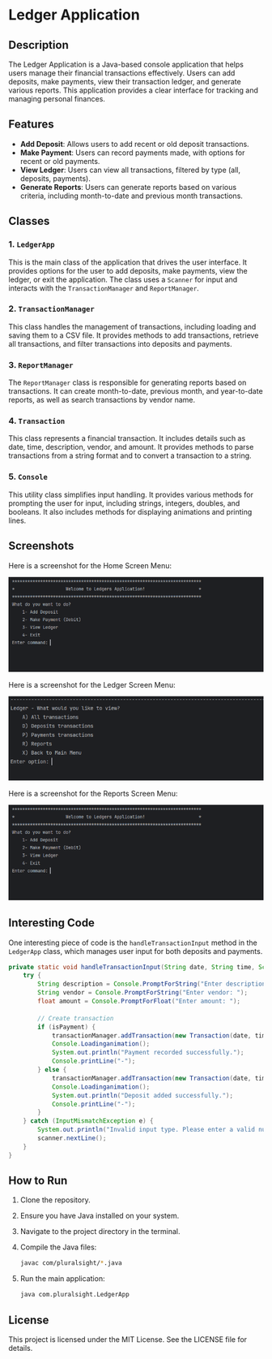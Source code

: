 # Ledger Application

## Description
The Ledger Application is a Java-based console application that helps users manage their financial transactions effectively. Users can add deposits, make payments, view their transaction ledger, and generate various reports. This application provides a clear interface for tracking and managing personal finances.

## Features
- **Add Deposit**: Allows users to add recent or old deposit transactions.
- **Make Payment**: Users can record payments made, with options for recent or old payments.
- **View Ledger**: Users can view all transactions, filtered by type (all, deposits, payments).
- **Generate Reports**: Users can generate reports based on various criteria, including month-to-date and previous month transactions.

## Classes
### 1. `LedgerApp`
This is the main class of the application that drives the user interface. It provides options for the user to add deposits, make payments, view the ledger, or exit the application. The class uses a `Scanner` for input and interacts with the `TransactionManager` and `ReportManager`.

### 2. `TransactionManager`
This class handles the management of transactions, including loading and saving them to a CSV file. It provides methods to add transactions, retrieve all transactions, and filter transactions into deposits and payments.

### 3. `ReportManager`
The `ReportManager` class is responsible for generating reports based on transactions. It can create month-to-date, previous month, and year-to-date reports, as well as search transactions by vendor name.

### 4. `Transaction`
This class represents a financial transaction. It includes details such as date, time, description, vendor, and amount. It provides methods to parse transactions from a string format and to convert a transaction to a string.

### 5. `Console`
This utility class simplifies input handling. It provides various methods for prompting the user for input, including strings, integers, doubles, and booleans. It also includes methods for displaying animations and printing lines.

## Screenshots
Here is a screenshot for the Home Screen Menu:

![App Screenshot](https://github.com/YearUp-Razeenali/AccountingLedgerApp/blob/main/images/homescreen.PNG)


Here is a screenshot for the Ledger Screen Menu:

![App Screenshot 1](https://github.com/YearUp-Razeenali/AccountingLedgerApp/blob/main/images/ledger.PNG)

Here is a screenshot for the Reports Screen Menu:

![App Screenshot 1](https://github.com/YearUp-Razeenali/AccountingLedgerApp/blob/main/images/homescreen.PNG)

## Interesting Code
One interesting piece of code is the `handleTransactionInput` method in the `LedgerApp` class, which manages user input for both deposits and payments.

```java
private static void handleTransactionInput(String date, String time, Scanner scanner, boolean isPayment) throws InterruptedException {
    try {
        String description = Console.PromptForString("Enter description: ");
        String vendor = Console.PromptForString("Enter vendor: ");
        float amount = Console.PromptForFloat("Enter amount: ");

        // Create transaction
        if (isPayment) {
            transactionManager.addTransaction(new Transaction(date, time, description, vendor, -amount)); // Negative for payment
            Console.Loadinganimation();
            System.out.println("Payment recorded successfully.");
            Console.printLine("-");
        } else {
            transactionManager.addTransaction(new Transaction(date, time, description, vendor, amount)); // Positive for deposit
            Console.Loadinganimation();
            System.out.println("Deposit added successfully.");
            Console.printLine("-");
        }
    } catch (InputMismatchException e) {
        System.out.println("Invalid input type. Please enter a valid number for amount.");
        scanner.nextLine();
    }
}
```
## How to Run

1. Clone the repository.
2. Ensure you have Java installed on your system.
3. Navigate to the project directory in the terminal.
4. Compile the Java files:

   ```bash
   javac com/pluralsight/*.java

   ```
5. Run the main application:
   ```bash
   java com.pluralsight.LedgerApp

   ```


## License

This project is licensed under the MIT License. See the LICENSE file for details.



